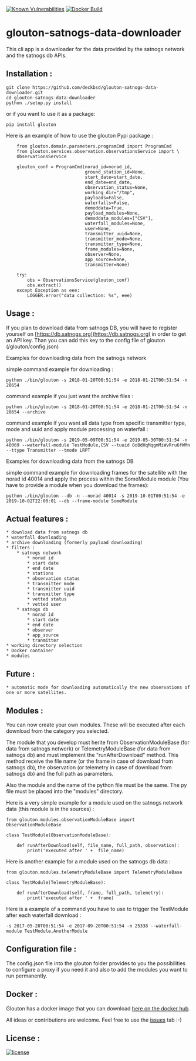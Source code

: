 [![Known Vulnerabilities](https://snyk.io/test/github/deckbsd/glouton-satnogs-data-downloader/badge.svg)](https://snyk.io/test/github/deckbsd/glouton-satnogs-data-downloader)
[![Docker Build](https://img.shields.io/docker/build/deckbsd/glouton-satnogs-data-downloader)](https://hub.docker.com/r/deckbsd/glouton-satnogs-data-downloader/)
# glouton-satnogs-data-downloader
This cli app is a downloader for the data provided by the satnogs network and the satnogs db APIs.

Installation :
-------
```
git clone https://github.com/deckbsd/glouton-satnogs-data-downloader.git
cd glouton-satnogs-data-downloader
python ./setup.py install
```
or if you want to use it as a package:
```
pip install glouton
```

Here is an example of how to use the glouton Pypi package :
```
    from glouton.domain.parameters.programCmd import ProgramCmd
    from glouton.services.observation.observationsService import \
    ObservationsService

    glouton_conf = ProgramCmd(norad_id=norad_id,
                              ground_station_id=None,
                              start_date=start_date,
                              end_date=end_date,
                              observation_status=None,
                              working_dir="/tmp",
                              payloads=False,
                              waterfalls=False,
                              demoddata=True,
                              payload_modules=None,
                              demoddata_modules=["CSV"],
                              waterfall_modules=None,
                              user=None,
                              transmitter_uuid=None,
                              transmitter_mode=None,
                              transmitter_type=None,
                              frame_modules=None,
                              observer=None,
                              app_source=None,
                              transmitter=None)

    try:
        obs = ObservationsService(glouton_conf)
        obs.extract()
    except Exception as eee:
        LOGGER.error("data collection: %s", eee)
```

Usage :
-------

If you plan to download data from satnogs DB, you will have to register yourself on [https://db.satnogs.org](https://db.satnogs.org) in order to get an API key.
Than you can add this key to the config file of glouton (/glouton/config.json)

Examples for downloading data from the satnogs network

simple command example for downloading : 
```
python ./bin/glouton -s 2018-01-20T00:51:54 -e 2018-01-21T00:51:54 -n 28654
```
command example if you just want the archive files :
```
python ./bin/glouton -s 2018-01-20T00:51:54 -e 2018-01-21T00:51:54 -n 28654 --archive
```
command example if you want all data type from specific transmitter type, mode and uuid and apply module processing on waterfall :
```
python ./bin/glouton -s 2019-05-09T00:51:54 -e 2019-05-30T00:51:54 -n 40069 --waterfall-module TestModule,CSV --tuuid 8oBdHqMqgmMiWvRru6fWMn --ttype Transmitter --tmode LRPT
```

Examples for downloading data from the satnogs DB

simple command example for downloading frames for the satellite with the norad id 40014 and apply the process within the SomeModule module (You have to provide a module when you download the frames): 
```
python ./bin/glouton --db -n --norad 40014 -s 2019-10-01T00:51:54 -e 2019-10-02T22:00:01 --db --frame-module SomeModule
```

Actual features :
-------
    * download data from satnogs db
    * waterfall downloading
    * archive downloading (formerly payload downloading)
    * filters :
        * satnogs network
            * norad id
            * start date
            * end date
            * stations
            * observation status
            * transmitter mode
            * transmitter uuid
            * transmitter type
            * vetted status
            * vetted user
        * satnogs db
            * norad id
            * start date
            * end date
            * observer
            * app_source
            * tranmitter
    * working directory selection
    * Docker container
    * modules

Future :
-------
    * automatic mode for downloading automatically the new observations of one or more satellites.

Modules :
-------

You can now create your own modules. These will be executed after each download from the category you selected. 

The module that you develop must herite from ObservationModuleBase (for data from satnogs network) or TelemetryModuleBase (for data from satnogs db) and must implement the "runAfterDownload" method. This method receive the file name (or the frame in case of download from satnogs db), the observation (or telemetry in case of download from satnogs db) and the full path as parameters.

Also the module and the name of the python file must be the same. The py file must be placed into the "modules" directory.

Here is a very simple example for a module used on the satnogs network data (this module is in the sources) :
```
from glouton.modules.observationModuleBase import ObservationModuleBase

class TestModule(ObservationModuleBase):

    def runAfterDownload(self, file_name, full_path, observation):
        print('executed after ' +  file_name)
```

Here is another example for a module used on the satnogs db data :
```
from glouton.modules.telemetryModuleBase import TelemetryModuleBase

class TestModule(TelemetryModuleBase):

    def runAfterDownload(self, frame, full_path, telemetry):
        print('executed after ' +  frame)
```

Here is a example of a command you have to use to trigger the TestModule after each waterfall download :

```
-s 2017-05-20T00:51:54 -e 2017-09-20T00:51:54 -n 25338 --waterfall-module TestModule,AnotherModule
```

Configuration file :
-------

The config.json file into the glouton folder provides to you the possibilities to configure a proxy if you need it and also to add the modules you want to run permanently.

Docker :
-------
Glouton has a docker image that you can download [here on the docker hub](https://hub.docker.com/r/deckbsd/glouton-satnogs-data-downloader/).

All ideas or contributions are welcome. Feel free to use the [issues](https://github.com/deckbsd/glouton-satnogs-data-downloader/issues) tab :-)

License :
-------
[![license](https://img.shields.io/github/license/deckbsd/glouton-satnogs-data-downloader)](LICENSE)